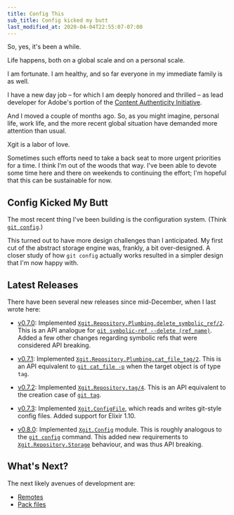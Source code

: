 ```yaml
---
title: Config This
sub_title: Config kicked my butt
last_modified_at: 2020-04-04T22:55:07-07:00
---
```


So, yes, it's been a while.

Life happens, both on a global scale and on a personal scale.

I am fortunate. I am healthy, and so far everyone in my immediate family is as well.

I have a new day job – for which I am deeply honored and thrilled – as lead developer for Adobe's portion of the [Content Authenticity Initiative](https://contentauthenticity.org).

And I moved a couple of months ago. So, as you might imagine, personal life, work life, and the more recent global situation have demanded more attention than usual.

Xgit is a labor of love.

Sometimes such efforts need to take a back seat to more urgent priorities for a time. I think I'm out of the woods that way. I've been able to devote some time here and there on weekends to continuing the effort; I'm hopeful that this can be sustainable for now.

## Config Kicked My Butt

The most recent thing I've been building is the configuration system. (Think [`git config`](https://git-scm.com/docs/git-config).)

This turned out to have more design challenges than I anticipated. My first cut of the abstract storage engine was, frankly, a bit over-designed. A closer study of how `git config` actually works resulted in a simpler design that I'm now happy with.

## Latest Releases

There have been several new releases since mid-December, when I last wrote here:

* [v0.7.0](https://github.com/elixir-git/xgit/releases/tag/v0.7.0): Implemented [`Xgit.Repository.Plumbing.delete_symbolic_ref/2`](https://hexdocs.pm/xgit/0.7.0/Xgit.Repository.Plumbing.html#delete_symbolic_ref/2). This is an API analogue for [`git symbolic-ref --delete (ref_name)`](https://git-scm.com/docs/git-symbolic-ref). Added a few other changes regarding symbolic refs that were considered API breaking.

* [v0.7.1](https://github.com/elixir-git/xgit/releases/tag/v0.7.1): Implemented [`Xgit.Repository.Plumbing.cat_file_tag/2`](https://hexdocs.pm/xgit/0.7.1/Xgit.Repository.Plumbing.html#cat_file_tag/2). This is an API equivalent to [`git cat_file -p`](https://git-scm.com/docs/git-cat-file#Documentation/git-cat-file.txt--p) when the target object is of type `tag`.

* [v0.7.2](https://github.com/elixir-git/xgit/releases/tag/v0.7.2): Implemented [`Xgit.Repository.tag/4`](https://hexdocs.pm/xgit/0.7.2/Xgit.Repository.html#tag/4). This is an API equivalent to the creation case of [`git tag`](https://git-scm.com/docs/git-tag).

* [v0.7.3](https://github.com/elixir-git/xgit/releases/tag/v0.7.3): Implemented [`Xgit.ConfigFile`](https://hexdocs.pm/xgit/0.7.3/Xgit.ConfigFile.html), which reads and writes git-style config files. Added support for Elixir 1.10.

* [v0.8.0](https://github.com/elixir-git/xgit/releases/tag/v0.8.0): Implemented [`Xgit.Config`](https://hexdocs.pm/xgit/0.8.0/Xgit.Config.html#content) module. This is roughly analogous to the [`git config`](https://git-scm.com/docs/git-config) command. This added new requirements to [`Xgit.Repository.Storage`](https://hexdocs.pm/xgit/0.8.0/Xgit.Repository.Storage.html#content) behaviour, and was thus API breaking.

## What's Next?

The next likely avenues of development are:

* [Remotes](https://git-scm.com/book/en/v2/Git-Internals-Git-References#_remotes)
* [Pack files](https://git-scm.com/book/en/v2/Git-Internals-Packfiles)
